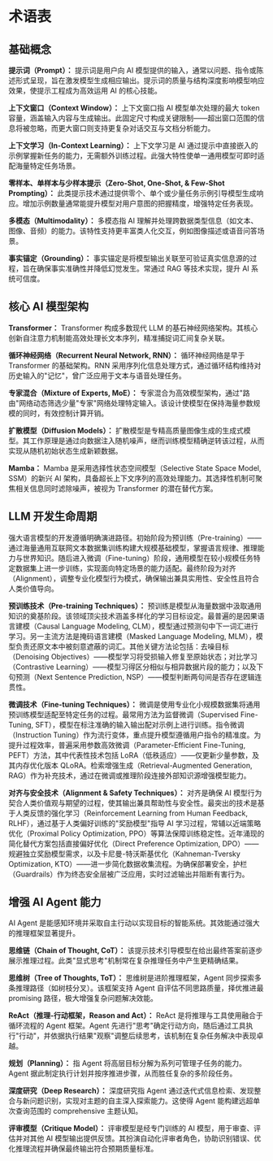 # 术语表

## 基础概念

**提示词（Prompt）：** 提示词是用户向 AI 模型提供的输入，通常以问题、指令或陈述形式呈现，旨在激发模型生成相应输出。提示词的质量与结构深度影响模型响应效果，使提示工程成为高效运用 AI 的核心技能。

**上下文窗口（Context Window）：** 上下文窗口指 AI 模型单次处理的最大 token 容量，涵盖输入内容与生成输出。此固定尺寸构成关键限制——超出窗口范围的信息将被忽略，而更大窗口则支持更复杂对话交互与文档分析能力。

**上下文学习（In-Context Learning）：** 上下文学习是 AI 通过提示中直接嵌入的示例掌握新任务的能力，无需额外训练过程。此强大特性使单一通用模型可即时适配海量特定任务场景。

**零样本、单样本与少样本提示（Zero-Shot, One-Shot, & Few-Shot Prompting）：** 此类提示技术通过提供零个、单个或少量任务示例引导模型生成响应。增加示例数量通常能提升模型对用户意图的把握精度，增强特定任务表现。

**多模态（Multimodality）：** 多模态指 AI 理解并处理跨数据类型信息（如文本、图像、音频）的能力。该特性支持更丰富类人化交互，例如图像描述或语音问答场景。

**事实锚定（Grounding）：** 事实锚定是将模型输出关联至可验证真实信息源的过程，旨在确保事实准确性并降低幻觉发生。常通过 RAG 等技术实现，提升 AI 系统可信度。

## 核心 AI 模型架构

**Transformer：** Transformer 构成多数现代 LLM 的基石神经网络架构。其核心创新自注意力机制能高效处理长文本序列，精准捕捉词汇间复杂关联。

**循环神经网络（Recurrent Neural Network, RNN）：** 循环神经网络是早于 Transformer 的基础架构。RNN 采用序列化信息处理方式，通过循环结构维持对历史输入的"记忆"，曾广泛应用于文本与语音处理任务。

**专家混合（Mixture of Experts, MoE）：** 专家混合为高效模型架构，通过"路由"网络动态筛选少量"专家"网络处理特定输入。该设计使模型在保持海量参数规模的同时，有效控制计算开销。

**扩散模型（Diffusion Models）：** 扩散模型是专精高质量图像生成的生成式模型。其工作原理是通过向数据注入随机噪声，继而训练模型精确逆转该过程，从而实现从随机初始状态生成新颖数据。

**Mamba：** Mamba 是采用选择性状态空间模型（Selective State Space Model, SSM）的新兴 AI 架构，具备超长上下文序列的高效处理能力。其选择性机制可聚焦相关信息同时滤除噪声，被视为 Transformer 的潜在替代方案。

## LLM 开发生命周期

强大语言模型的开发遵循明确演进路径。初始阶段为预训练（Pre-training）——通过海量通用互联网文本数据集训练构建大规模基础模型，掌握语言规律、推理能力与世界知识。随后进入微调（Fine-tuning）阶段，通用模型在较小规模任务特定数据集上进一步训练，实现面向特定场景的能力适配。最终阶段为对齐（Alignment），调整专业化模型行为模式，确保输出兼具实用性、安全性且符合人类价值导向。

**预训练技术（Pre-training Techniques）：** 预训练是模型从海量数据中汲取通用知识的奠基阶段。该领域顶尖技术涵盖多样化的学习目标设定。最普遍的是因果语言建模（Causal Language Modeling, CLM），模型通过预测句中下一词汇进行学习。另一主流方法是掩码语言建模（Masked Language Modeling, MLM），模型负责还原文本中被刻意遮蔽的词汇。其他关键方法论包括：去噪目标（Denoising Objectives）——模型学习将受损输入修复至原始状态；对比学习（Contrastive Learning）——模型习得区分相似与相异数据片段的能力；以及下句预测（Next Sentence Prediction, NSP）——模型判断两句间是否存在逻辑连贯性。

**微调技术（Fine-tuning Techniques）：** 微调是使用专业化小规模数据集将通用预训练模型适配至特定任务的过程。最常用方法为监督微调（Supervised Fine-Tuning, SFT），模型在标注准确的输入输出配对示例上进行训练。指令微调（Instruction Tuning）作为流行变体，重点提升模型遵循用户指令的精准度。为提升过程效率，普遍采用参数高效微调（Parameter-Efficient Fine-Tuning, PEFT）方法，其中代表性技术包括 LoRA（低秩适应）——仅更新少量参数，及其内存优化版本 QLoRA。检索增强生成（Retrieval-Augmented Generation, RAG）作为补充技术，通过在微调或推理阶段连接外部知识源增强模型能力。

**对齐与安全技术（Alignment & Safety Techniques）：** 对齐是确保 AI 模型行为契合人类价值观与期望的过程，使其输出兼具帮助性与安全性。最突出的技术是基于人类反馈的强化学习（Reinforcement Learning from Human Feedback, RLHF），通过基于人类偏好训练的"奖励模型"指导 AI 学习过程，常辅以近端策略优化（Proximal Policy Optimization, PPO）等算法保障训练稳定性。近年涌现的简化替代方案包括直接偏好优化（Direct Preference Optimization, DPO）——规避独立奖励模型需求，以及卡尼曼-特沃斯基优化（Kahneman-Tversky Optimization, KTO）——进一步简化数据收集流程。为确保部署安全，护栏（Guardrails）作为终态安全层被广泛应用，实时过滤输出并阻断有害行为。

## 增强 AI Agent 能力

AI Agent 是能感知环境并采取自主行动以实现目标的智能系统。其效能通过强大的推理框架显著提升。

**思维链（Chain of Thought, CoT）：** 该提示技术引导模型在给出最终答案前逐步展示推理过程。此类"显式思考"机制常在复杂推理任务中产生更精确结果。

**思维树（Tree of Thoughts, ToT）：** 思维树是进阶推理框架，Agent 同步探索多条推理路径（如树枝分叉）。该框架支持 Agent 自评估不同思路质量，择优推进最 promising 路径，极大增强复杂问题解决效能。

**ReAct（推理-行动框架，Reason and Act）：** ReAct 是将推理与工具使用融合于循环流程的 Agent 框架。Agent 先进行"思考"确定行动方向，随后通过工具执行"行动"，并依据执行结果"观察"调整后续思考，该机制在复杂任务解决中表现卓越。

**规划（Planning）：** 指 Agent 将高层目标分解为系列可管理子任务的能力。Agent 据此制定执行计划并按序推进步骤，从而胜任复杂的多阶段任务。

**深度研究（Deep Research）：** 深度研究指 Agent 通过迭代式信息检索、发现整合与新问题识别，实现对主题的自主深入探索能力。这使得 Agent 能构建远超单次查询范围的 comprehensive 主题认知。

**评审模型（Critique Model）：** 评审模型是经专门训练的 AI 模型，用于审查、评估并对其他 AI 模型输出提供反馈。其扮演自动化评审者角色，协助识别错误、优化推理流程并确保最终输出符合预期质量标准。